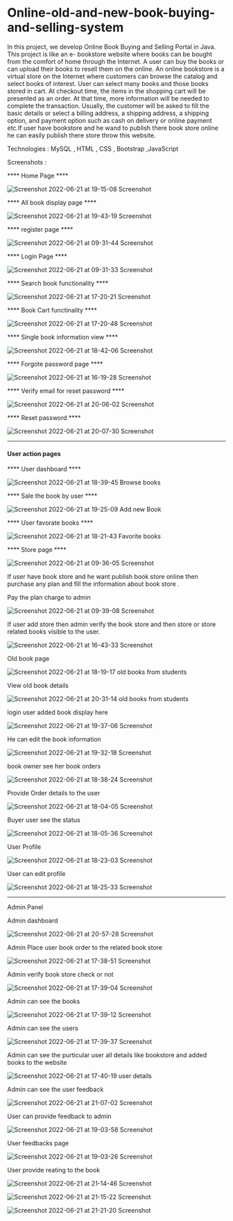 # Online-old-and-new-book-buying-and-selling-system

In this project, we develop Online Book Buying and Selling Portal in Java. This project is like an e- bookstore website where books can be bought from the comfort of home through the Internet. A user can buy the books or can upload their books to resell them on the online.  An online bookstore is a virtual store on the Internet where customers can browse the catalog and select books of interest. User can select many books and those books stored in cart. At checkout time, the items in the shopping cart will be presented as an order. At that time, more information will be needed to complete the transaction. Usually, the customer will be asked to fill the basic details or select a billing address, a shipping address, a shipping option, and payment option such as cash on delivery or online payment etc.If user have bookstore and he wand to publish there book store online he can easily publish there store throw this website.

Technologies :  MySQL , HTML , CSS , Bootstrap ,JavaScript

Screenshots :

**** Home Page ****

![Screenshot 2022-06-21 at 19-15-08 Screenshot](https://user-images.githubusercontent.com/118426413/202613740-6db280ae-5b97-46ab-b7d5-a7b74ef42628.png)


**** All book display page ****

![Screenshot 2022-06-21 at 19-43-19 Screenshot](https://user-images.githubusercontent.com/118426413/202614149-8bdd70e6-51a2-42c0-a96a-890cdd3d22de.png)


**** register page **** 

![Screenshot 2022-06-21 at 09-31-44 Screenshot](https://user-images.githubusercontent.com/118426413/202614247-cc557942-6a24-4f63-aa97-69c7bf498853.png)


**** Login Page ****


![Screenshot 2022-06-21 at 09-31-33 Screenshot](https://user-images.githubusercontent.com/118426413/202614302-ba2d1e02-07fa-4ef2-a4a7-10ec8af2843e.png)


**** Search book functionality ****

![Screenshot 2022-06-21 at 17-20-21 Screenshot](https://user-images.githubusercontent.com/118426413/202614403-984c321b-e975-493d-a92f-4e9d93032543.png)


**** Book Cart functinality ****

![Screenshot 2022-06-21 at 17-20-48 Screenshot](https://user-images.githubusercontent.com/118426413/202614534-763a26de-8636-4ffd-8cb2-4e884c60ff79.png)


**** Single book information view ****

![Screenshot 2022-06-21 at 18-42-06 Screenshot](https://user-images.githubusercontent.com/118426413/202614674-4e16378c-eb31-4004-a149-11c56e5f96d7.png)


**** Forgote password page ****

![Screenshot 2022-06-21 at 16-19-28 Screenshot](https://user-images.githubusercontent.com/118426413/202614965-75db077c-ef25-4c46-90d9-7b5f4053c327.png)


**** Verify email for reset password ****

![Screenshot 2022-06-21 at 20-06-02 Screenshot](https://user-images.githubusercontent.com/118426413/202614838-262548a8-0489-4608-b6e9-ab68df868ed9.png)

**** Reset password ****

![Screenshot 2022-06-21 at 20-07-30 Screenshot](https://user-images.githubusercontent.com/118426413/202614780-02cab03d-aafe-412c-8556-9b32f0c84bce.png)


*************************************************************************

#### User action pages ####

**** User dashboard ****

![Screenshot 2022-06-21 at 18-39-45 Browse books](https://user-images.githubusercontent.com/118426413/202615144-ba80ad9d-2985-4ad2-a315-164ee4dcb617.png)


**** Sale the book by user ****

![Screenshot 2022-06-21 at 19-25-09 Add new Book](https://user-images.githubusercontent.com/118426413/202615288-b75278db-4e9f-458e-aba7-acf0f1919366.png)


**** User favorate books ****

![Screenshot 2022-06-21 at 18-21-43 Favorite books](https://user-images.githubusercontent.com/118426413/202615401-8957c16d-4634-4ee2-a4ac-6efe3edf2aa5.png)


**** Store page ****


![Screenshot 2022-06-21 at 09-36-05 Screenshot](https://user-images.githubusercontent.com/118426413/202615581-50eef690-48e3-4866-a5a1-9482075116c7.png)


If user have book store and he want publish book store online then purchase any plan and fill the information about book store .



Pay the plan charge to admin

![Screenshot 2022-06-21 at 09-39-08 Screenshot](https://user-images.githubusercontent.com/118426413/202615806-f6f53e6d-0a57-494a-b0ed-5677ab6f1a2d.png)


If user add store then admin verify the book store and then store or store related books visible to the user.

![Screenshot 2022-06-21 at 16-43-33 Screenshot](https://user-images.githubusercontent.com/118426413/202616137-301464b2-bb05-415c-b30d-ffc393c4b2d2.png)


Old book page 

![Screenshot 2022-06-21 at 18-19-17 old books from students](https://user-images.githubusercontent.com/118426413/202616218-fed380e7-52a0-4e9e-9f69-3671daac2878.png)


View old book details 

![Screenshot 2022-06-21 at 20-31-14 old books from students](https://user-images.githubusercontent.com/118426413/202616320-80254c46-ccb6-4924-b750-248d61d22d52.png)


login user added book display here

![Screenshot 2022-06-21 at 19-37-06 Screenshot](https://user-images.githubusercontent.com/118426413/202616419-0fbdc2bd-eeb7-4a66-a9f3-af6ae39c5eba.png)


He can edit the book information

![Screenshot 2022-06-21 at 19-32-18 Screenshot](https://user-images.githubusercontent.com/118426413/202616496-c3daeb26-3dce-4cdb-aeda-bf1bbd8f3699.png)


book owner see her book orders

![Screenshot 2022-06-21 at 18-38-24 Screenshot](https://user-images.githubusercontent.com/118426413/202616625-3d5f8174-2f34-4f71-9875-ea5e09dcfa1a.png)


Provide Order details to the user

![Screenshot 2022-06-21 at 18-04-05 Screenshot](https://user-images.githubusercontent.com/118426413/202616757-19bdd612-5427-4994-83b1-3ce1d0d05662.png)


Buyer user see the status

![Screenshot 2022-06-21 at 18-05-36 Screenshot](https://user-images.githubusercontent.com/118426413/202616918-1360c0d3-2f43-4e58-bd2a-fceebc1040fa.png)


User Profile

![Screenshot 2022-06-21 at 18-23-03 Screenshot](https://user-images.githubusercontent.com/118426413/202617039-ab5b333b-8e5a-46ff-b9a5-dbe14d297393.png)


User can edit profile

![Screenshot 2022-06-21 at 18-25-33 Screenshot](https://user-images.githubusercontent.com/118426413/202617072-8da129f5-454d-487e-b629-6671068b1b15.png)


**************************************************************************

Admin Panel

Admin dashboard

![Screenshot 2022-06-21 at 20-57-28 Screenshot](https://user-images.githubusercontent.com/118426413/202617195-396d5622-bd75-4b35-8d0c-6327a7ebfc42.png)


Admin Place user book order to the related book store

![Screenshot 2022-06-21 at 17-38-51 Screenshot](https://user-images.githubusercontent.com/118426413/202617392-d51882d5-9e5b-42d8-ae02-af97690ad92d.png)


Admin verify book store check or not 

![Screenshot 2022-06-21 at 17-39-04 Screenshot](https://user-images.githubusercontent.com/118426413/202617466-2c3a25bf-0b09-46f9-94b9-88d3ad79471b.png)

Admin can see  the books

![Screenshot 2022-06-21 at 17-39-12 Screenshot](https://user-images.githubusercontent.com/118426413/202617567-7e52c2de-a384-478c-8b1f-c9ba1ed87816.png)


Admin can see the users 

![Screenshot 2022-06-21 at 17-39-37 Screenshot](https://user-images.githubusercontent.com/118426413/202617614-7a243ae8-d520-4ab6-a580-7018809cac0d.png)


Admin can see the purticular user all details like bookstore and added books to the website

![Screenshot 2022-06-21 at 17-40-19 user details](https://user-images.githubusercontent.com/118426413/202617793-f6e8204e-185f-470c-a021-70422ac0094e.png)

Admin can see the user feedback

![Screenshot 2022-06-21 at 21-07-02 Screenshot](https://user-images.githubusercontent.com/118426413/202617946-0b18daeb-e0ac-4d0c-9c5f-614846afbafd.png)


User can provide feedback to admin

![Screenshot 2022-06-21 at 19-03-58 Screenshot](https://user-images.githubusercontent.com/118426413/202618108-be920279-0ef3-4419-8d0a-7504df1b5d54.png)


User feedbacks page

![Screenshot 2022-06-21 at 19-03-26 Screenshot](https://user-images.githubusercontent.com/118426413/202618252-682b0df5-1c3d-4bcf-9da7-ab52d5776f0f.png)


User provide reating to the book

![Screenshot 2022-06-21 at 21-14-46 Screenshot](https://user-images.githubusercontent.com/118426413/202618317-d0c62938-2d99-4b96-aa69-05999598bc61.png)


![Screenshot 2022-06-21 at 21-15-22 Screenshot](https://user-images.githubusercontent.com/118426413/202618333-ad4808ab-2b96-4cf3-9880-bf3e83e46835.png)


![Screenshot 2022-06-21 at 21-21-20 Screenshot](https://user-images.githubusercontent.com/118426413/202618429-e873bc63-4914-4ce9-886b-2ed69db551f7.png)












